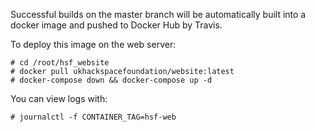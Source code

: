 Successful builds on the master branch will be automatically built into a
docker image and pushed to Docker Hub by Travis.

To deploy this image on the web server:

	# cd /root/hsf_website
	# docker pull ukhackspacefoundation/website:latest
	# docker-compose down && docker-compose up -d

You can view logs with:
	
	# journalctl -f CONTAINER_TAG=hsf-web
